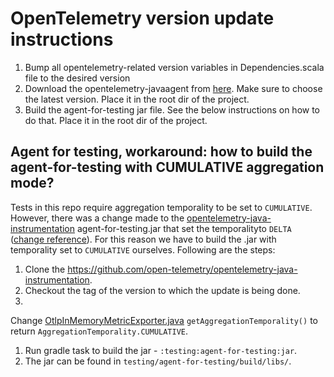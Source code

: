 # OpenTelemetry version update instructions

1. Bump all opentelemetry-related version variables in Dependencies.scala file to the desired version
1. Download the opentelemetry-javaagent
   from [here](https://mvnrepository.com/artifact/io.opentelemetry.javaagent/opentelemetry-javaagent). Make sure to
   choose the latest version. Place it in the root dir of the project.
1. Build the agent-for-testing jar file. See the below instructions on how to do that. Place it in the root dir of the
   project.

## Agent for testing, workaround: how to build the agent-for-testing with CUMULATIVE aggregation mode?

Tests in this repo require aggregation temporality to be set to `CUMULATIVE`. However, there was a change made
to the [opentelemetry-java-instrumentation](https://github.com/open-telemetry/opentelemetry-java-instrumentation)
agent-for-testing.jar that set the
temporalityto `DELTA` ([change reference](https://github.com/open-telemetry/opentelemetry-java-instrumentation/pull/5923#discussion_r856619839)).
For this reason we have to build the .jar with temporality set to `CUMULATIVE` ourselves. Following are the steps:

1. Clone the https://github.com/open-telemetry/opentelemetry-java-instrumentation.
1. Checkout the tag of the version to which the update is being done.
1.
Change [OtlpInMemoryMetricExporter.java](https://github.com/open-telemetry/opentelemetry-java-instrumentation/blob/main/testing/agent-exporter/src/main/java/io/opentelemetry/javaagent/testing/exporter/OtlpInMemoryMetricExporter.java)
`getAggregationTemporality()` to return `AggregationTemporality.CUMULATIVE`.

1. Run gradle task to build the jar - `:testing:agent-for-testing:jar`.
1. The jar can be found in `testing/agent-for-testing/build/libs/`.

